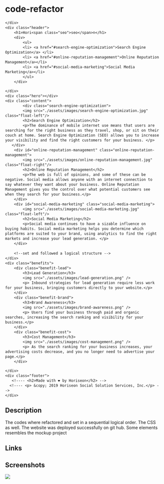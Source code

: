 # code-refactor
<!DOCTYPE html>
<html lang="en-us">

<head>
    <meta charset="UTF-8" />
    <link rel="stylesheet" href="./assets/css/style.css">
    <title>website</title>
</head>

<!--set and followed a logical structure -->
<body>

    </div>
    <div class="header">
        <h1>Hori<span class="seo">seo</span>n</h1>
        <div>
            <ul>
            <li> <a href="#search-engine-optimization">Search Engine Optimization</a> </li>
            <li> <a href="#online-reputation-management">Online Reputation Management</a></li>
            <li> <a href="#social-media-marketing">Social Media Marketing</a></li>
            </ul>
        </div>
<!--set and followed a logical structure -->
    </div>
    <div class="hero"></div>
    <div class="content">
            <div class="search-engine-optimization">
            <img src="./assets/images/search-engine-optimization.jpg" class="float-left"/>
            <h2>Search Engine Optimization</h2>
            <p>The dominance of mobile internet use means that users are searching for the right business as they travel, shop, or sit on their couch at home. Search Engine Optimization (SEO) allows you to increase your visibility and find the right customers for your business. </p>
       </div>
        <div id="online-reputation-management" class="online-reputation-management">
            <img src="./assets/images/online-reputation-management.jpg" class="float-right"/>
            <h2>Online Reputation Management</h2>
            <p>The web is full of opinions, and some of these can be negative. Social media allows anyone with an internet connection to say whatever they want about your business. Online Reputation Management gives you the control over what potential customers see when they search for your business.</p>
        </div>
        <div id="social-media-marketing" class="social-media-marketing">
            <img src="./assets/images/social-media-marketing.jpg" class="float-left"/>
            <h2>Social Media Marketing</h2>
            <p>Social media continues to have a sizable influence on buying habits. Social media marketing helps you determine which platforms are suited to your brand, using analytics to find the right markets and increase your lead generation. </p>
        </div>

        <!--set and followed a logical structure -->
    </div>
    <div class="benefits">
        <div class="benefit-lead">
            <h3>Lead Generation</h3>
            <img src="./assets/images/lead-generation.png" />
            <p> Inbound strategies for lead generation require less work for your business, bringing customers directly to your website.</p>
        </div>
        <div class="benefit-brand">
            <h3>Brand Awareness</h3>
            <img src="./assets/images/brand-awareness.png" />
            <p> Users find your business through paid and organic searches, increasing the search ranking and visibility for your business.</p>
        </div>
        <div class="benefit-cost">
            <h3>Cost Management</h3>
            <img src="./assets/images/cost-management.png" />
            <p> As the search ranking for your business increases, your advertising costs decrease, and you no longer need to advertise your page.</p>
        </div>
<!--Enabled the codes in green to resemble the mockup-->
    </div>
    <div class="footer">
       <!---- <h2>Made with ❤️️ by Horiseon</h2> -->
      <!---- <p> &copy; 2019 Horiseon Social Solution Services, Inc.</p> -->
    </div> 

 </body>

</html>

## Description 
The codes where refactored and set in a sequential logical order. The CSS as well. The website was deployed successfully on git hub. Some elements resembles the mockup project
## Links

## Screenshots
<img src= "./assets\images\screencapture-file.png" />
